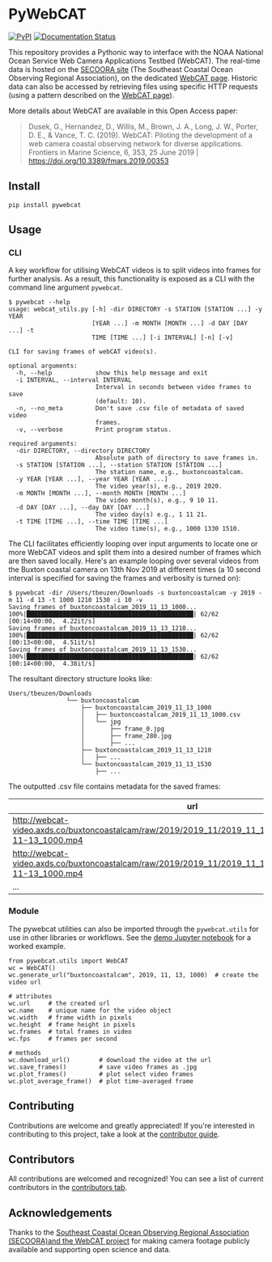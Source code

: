 # PyWebCAT

[![PyPI](https://img.shields.io/pypi/v/pywebcat)](
https://pypi.org/project/pywebcat)
[![Documentation Status](https://readthedocs.org/projects/pywebcat/badge/?version=latest)](https://pywebcat.readthedocs.io/en/latest/?badge=latest)

This repository provides a Pythonic way to interface with the NOAA National Ocean Service Web Camera Applications 
Testbed (WebCAT). The real-time data is hosted on the [SECOORA site](https://secoora.org) 
(The Southeast Coastal Ocean Observing Regional Association), on the dedicated [WebCAT page](https://secoora.org/webcat/).
Historic data can also be accessed by retrieving files using specific HTTP requests (using a pattern described on the 
[WebCAT page](https://secoora.org/webcat/)). 

More details about WebCAT are available in this Open Access paper:

>Dusek, G., Hernandez, D., Willis, M., Brown, J. A., Long, J. W., Porter, D. E., & Vance, T. C. (2019). WebCAT: Piloting the development of a web camera coastal observing network for diverse applications. Frontiers in Marine Science, 6, 353, 25 June 2019 | https://doi.org/10.3389/fmars.2019.00353

## Install

```{sh}
pip install pywebcat
```

## Usage

### CLI

A key workflow for utilising WebCAT videos is to split videos into frames for further analysis. As a result, this functionality is exposed as a CLI with the command line argument `pywebcat`.

```{sh}
$ pywebcat --help
usage: webcat_utils.py [-h] -dir DIRECTORY -s STATION [STATION ...] -y YEAR
                       [YEAR ...] -m MONTH [MONTH ...] -d DAY [DAY ...] -t
                       TIME [TIME ...] [-i INTERVAL] [-n] [-v]

CLI for saving frames of webCAT video(s).

optional arguments:
  -h, --help            show this help message and exit
  -i INTERVAL, --interval INTERVAL
                        Interval in seconds between video frames to save
                        (default: 10).
  -n, --no_meta         Don't save .csv file of metadata of saved video
                        frames.
  -v, --verbose         Print program status.

required arguments:
  -dir DIRECTORY, --directory DIRECTORY
                        Absolute path of directory to save frames in.
  -s STATION [STATION ...], --station STATION [STATION ...]
                        The station name, e.g., buxtoncoastalcam.
  -y YEAR [YEAR ...], --year YEAR [YEAR ...]
                        The video year(s), e.g., 2019 2020.
  -m MONTH [MONTH ...], --month MONTH [MONTH ...]
                        The video month(s), e.g., 9 10 11.
  -d DAY [DAY ...], --day DAY [DAY ...]
                        The video day(s) e.g., 1 11 21.
  -t TIME [TIME ...], --time TIME [TIME ...]
                        The video time(s), e.g., 1000 1330 1510.
```

The CLI facilitates efficiently looping over input arguments to locate one or more WebCAT videos and split them into a desired number of frames which are then saved locally. Here's an example looping over several videos from the Buxton coastal camera on 13th Nov 2019 at different times (a 10 second interval is specified for saving the frames and verbosity is turned on):

```{sh}
$ pywebcat -dir /Users/tbeuzen/Downloads -s buxtoncoastalcam -y 2019 -m 11 -d 13 -t 1000 1210 1530 -i 10 -v
Saving frames of buxtoncoastalcam_2019_11_13_1000...
100%|██████████████████████████████████████████████| 62/62 [00:14<00:00,  4.22it/s]
Saving frames of buxtoncoastalcam_2019_11_13_1210...
100%|██████████████████████████████████████████████| 62/62 [00:13<00:00,  4.51it/s]
Saving frames of buxtoncoastalcam_2019_11_13_1530...
100%|██████████████████████████████████████████████| 62/62 [00:14<00:00,  4.38it/s]
```

The resultant directory structure looks like:

```{sh}
Users/tbeuzen/Downloads
                └── buxtoncoastalcam
                    ├── buxtoncoastalcam_2019_11_13_1000
                    │   ├── buxtoncoastalcam_2019_11_13_1000.csv
                    │   └── jpg
                    │       ├── frame_0.jpg
                    │       ├── frame_280.jpg
                    │       ├── ...
                    ├── buxtoncoastalcam_2019_11_13_1210
                    │   ├── ...
                    └── buxtoncoastalcam_2019_11_13_1530
                        ├── ...
```

The outputted .csv file contains metadata for the saved frames:

| url        | name           | frame  | path|
| ------------- |-------------| -----|---|
|http://webcat-video.axds.co/buxtoncoastalcam/raw/2019/2019_11/2019_11_13/buxtoncoastalcam.2019-11-13_1000.mp4|buxtoncoastalcam_2019_11_13_1000|0|/Users/tbeuzen/Downloads/buxtoncoastalcam/buxtoncoastalcam_2019_11_13_1000/jpg/frame_0.jpg|
|http://webcat-video.axds.co/buxtoncoastalcam/raw/2019/2019_11/2019_11_13/buxtoncoastalcam.2019-11-13_1000.mp4|buxtoncoastalcam_2019_11_13_1000|280|/Users/tbeuzen/Downloads/buxtoncoastalcam/buxtoncoastalcam_2019_11_13_1000/jpg/frame_280.jpg|
|...|...|...|...|

### Module

The pywebcat utilities can also be imported through the `pywebcat.utils` for use in other libraries or workflows. See the [demo Jupyter notebook](notebooks/pywebcat_demo.ipynb) for a worked example.

```{python}
from pywebcat.utils import WebCAT
wc = WebCAT()
wc.generate_url("buxtoncoastalcam", 2019, 11, 13, 1000)  # create the video url

# attributes
wc.url     # the created url
wc.name    # unique name for the video object
wc.width   # frame width in pixels
wc.height  # frame height in pixels
wc.frames  # total frames in video
wc.fps     # frames per second

# methods
wc.download_url()        # download the video at the url
wc.save_frames()         # save video frames as .jpg
wc.plot_frames()         # plot select video frames
wc.plot_average_frame()  # plot time-averaged frame
```

## Contributing

Contributions are welcome and greatly appreciated! If you're interested in contributing to this project, take a look at the [contributor guide](docs/contributing.rst).

## Contributors

All contributions are welcomed and recognized! You can see a list of current contributors in the [contributors tab](https://github.com/UNCG-DAISY/pywebcat/graphs/contributors).

## Acknowledgements

Thanks to the [Southeast Coastal Ocean Observing Regional Association (SECOORA)and the WebCAT project](https://secoora.org/webcat/) for making camera footage publicly available and supporting open science and data.
